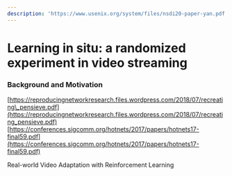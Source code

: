 ```yaml
---
description: 'https://www.usenix.org/system/files/nsdi20-paper-yan.pdf'
---
```


# Learning in situ: a randomized experiment in video streaming

### Background and Motivation









[https://reproducingnetworkresearch.files.wordpress.com/2018/07/recreating\_pensieve.pdf](https://reproducingnetworkresearch.files.wordpress.com/2018/07/recreating_pensieve.pdf)  
[https://conferences.sigcomm.org/hotnets/2017/papers/hotnets17-final59.pdf](https://conferences.sigcomm.org/hotnets/2017/papers/hotnets17-final59.pdf)

Real-world Video Adaptation with Reinforcement Learning



